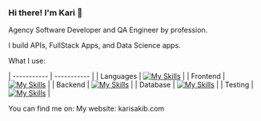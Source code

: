 ### Hi there! I'm Kari 👋

Agency Software Developer and QA Engineer by profession.

I build APIs, FullStack Apps, and Data Science apps.

What I use:


| ----------- | ----------- |
| Languages   | [![My Skills](https://skillicons.dev/icons?i=js,ts,py,cs,java)](https://github.com/karisakib/karisakib)    |
| Frontend    | [![My Skills](https://skillicons.dev/icons?i=react,figma,nextjs,tailwind)](https://github.com/karisakib/karisakib)        |
| Backend     | [![My Skills](https://skillicons.dev/icons?i=postman,aws,docker,dotnet,express,flask,githubactions)](https://github.com/karisakib/karisakib) |
| Database    | [![My Skills](https://skillicons.dev/icons?i=mongodb,mysql,postgres)](https://github.com/karisakib/karisakib) |
| Testing     | [![My Skills](https://skillicons.dev/icons?i=selenium,gherkin,cypress,playwright)](https://github.com/karisakib/karisakib) |


You can find me on:
My website: karisakib.com
